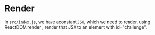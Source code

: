# Render

In <code>src/index.js</code>, we have aconstant <code>JSX</code>,
which we need to render. using ReactDOM.render , render that JSX to an element with id="challenge".
